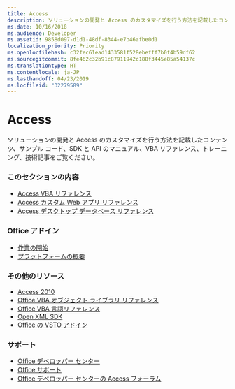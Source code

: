 ```yaml
---
title: Access
description: ソリューションの開発と Access のカスタマイズを行う方法を記載したコンテンツ、サンプル コード、SDK と API のマニュアル、VBA リファレンス、トレーニング、技術記事をご覧ください。
ms.date: 10/16/2018
ms.audience: Developer
ms.assetid: 9858d097-d1d1-48df-8344-e7b46afbe0d1
localization_priority: Priority
ms.openlocfilehash: c32fec61ead1433581f528ebefff7b0f4b59df62
ms.sourcegitcommit: 8fe462c32b91c87911942c188f3445e85a54137c
ms.translationtype: HT
ms.contentlocale: ja-JP
ms.lasthandoff: 04/23/2019
ms.locfileid: "32279589"
---
```

# <a name="access"></a>Access

ソリューションの開発と Access のカスタマイズを行う方法を記載したコンテンツ、サンプル コード、SDK と API のマニュアル、VBA リファレンス、トレーニング、技術記事をご覧ください。
  
### <a name="in-this-section"></a>このセクションの内容
  
- [Access VBA リファレンス](https://docs.microsoft.com/office/vba/api/overview/access)
- [Access カスタム Web アプリ リファレンス](https://docs.microsoft.com/office/client-developer/access/access-custom-web-app-reference)  
- [Access デスクトップ データベース リファレンス](https://docs.microsoft.com/office/client-developer/access/desktop-database-reference/)
  
### <a name="office-add-ins"></a>Office アドイン
  
- [作業の開始](https://docs.microsoft.com/office/dev/add-ins/)  
- [プラットフォームの概要](https://docs.microsoft.com/office/dev/add-ins/overview/office-add-ins)
  
### <a name="other-resources"></a>その他のリソース

- [Access 2010](https://docs.microsoft.com/previous-versions/office/developer/office-2010/ff604965(v=office.14)) 
- [Office VBA オブジェクト ライブラリ リファレンス](https://docs.microsoft.com/office/vba/api/overview/library-reference)  
- [Office VBA 言語リファレンス](https://docs.microsoft.com/office/vba/api/overview/language-reference) 
- [Open XML SDK](https://docs.microsoft.com/office/open-xml/open-xml-sdk) 
- [Office の VSTO アドイン](https://docs.microsoft.com/visualstudio/vsto/create-vsto-add-ins-for-office-by-using-visual-studio?view=vs-2017)
  
### <a name="support"></a>サポート
  
- [Office デベロッパー センター](https://developer.microsoft.com/office) 
- [Office サポート](https://support.office.com/) 
- [Office デベロッパー センターの Access フォーラム](https://social.msdn.microsoft.com/Forums/office/home?forum=accessdev)
  

